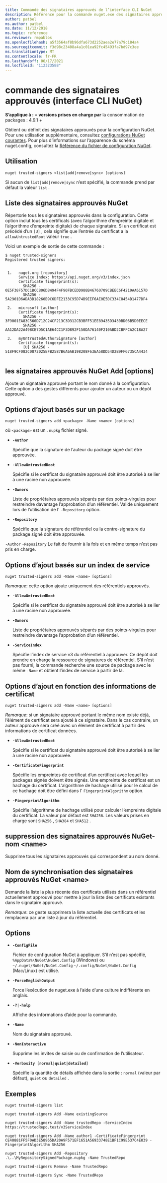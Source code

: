 ```yaml
---
title: Commande des signataires approuvés de l’interface CLI NuGet
description: Référence pour la commande nuget.exe des signataires approuvés
author: patbel
ms.author: patbel
ms.date: 11/12/2018
ms.topic: reference
ms.reviewer: rmpablos
ms.openlocfilehash: a5f3564af8b96dfa673d2252aea2e77a79c184a4
ms.sourcegitcommit: f3d98c23408a4a1c01ea92fc45493fa7bd97c3ee
ms.translationtype: MT
ms.contentlocale: fr-FR
ms.lasthandoff: 06/17/2021
ms.locfileid: "112323588"
---
```

# <a name="trusted-signers-command-nuget-cli"></a>commande des signataires approuvés (interface CLI NuGet)

**S’applique à :** &bullet; **versions prises en charge par** la consommation de packages : 4.9.1 +

Obtient ou définit des signataires approuvés pour la configuration NuGet. Pour une utilisation supplémentaire, consultez [configurations NuGet courantes](../../consume-packages/configuring-nuget-behavior.md). Pour plus d’informations sur l’apparence du schéma nuget.config, consultez la [Référence du fichier de configuration NuGet](../nuget-config-file.md).

## <a name="usage"></a>Utilisation

```cli
nuget trusted-signers <list|add|remove|sync> [options]
```

Si aucun de `list|add|remove|sync` n’est spécifié, la commande prend par défaut la valeur `list` .

## <a name="nuget-trusted-signers-list"></a>Liste des signataires approuvés NuGet

Répertorie tous les signataires approuvés dans la configuration. Cette option inclut tous les certificats (avec l’algorithme d’empreinte digitale et l’algorithme d’empreinte digitale) de chaque signataire. Si un certificat est précédé d’un `[U]` , cela signifie que l’entrée du certificat a la `allowUntrustedRoot` valeur `true` .

Voici un exemple de sortie de cette commande :

```cli
$ nuget trusted-signers
Registered trusted signers:


 1.   nuget.org [repository]
      Service Index: https://api.nuget.org/v3/index.json
      Certificate fingerprint(s):
        SHA256 - 0E5F38F57DC1BCC806D8494F4F90FBCEDD988B46760709CBEEC6F4219AA6157D
        SHA256 - 5A2901D6ADA3D18260B9C6DFE2133C95D74B9EEF6AE0E5DC334C8454D1477DF4

 2.   microsoft [author]
      Certificate fingerprint(s):
        SHA256 - 3F9001EA83C560D712C24CF213C3D312CB3BFF51EE89435D3430BD06B5D0EECE
        SHA256 - AA12DA22A49BCE7D5C1AE64CC1F3D892F150DA76140F210ABD2CBFFCA2C18A27

 3.   myUntrustedAuthorSignature [author]
      Certificate fingerprint(s):
        [U] SHA256 - 518F9CF082C0872025EFB2587B6A6AB198208F63EA58DD54D2B9FF6735CA4434
        
```

## <a name="nuget-trusted-signers-add-options"></a>les signataires approuvés NuGet Add [options]

Ajoute un signataire approuvé portant le nom donné à la configuration. Cette option a des gestes différents pour ajouter un auteur ou un dépôt approuvé.

## <a name="options-for-add-based-on-a-package"></a>Options d’ajout basés sur un package

```cli
nuget trusted-signers add <package> -Name <name> [options]
```

où `<package>` est un `.nupkg` fichier signé.

- **`-Author`**

  Spécifie que la signature de l’auteur du package signé doit être approuvée.

- **`-AllowUntrustedRoot`**

  Spécifie si le certificat du signataire approuvé doit être autorisé à se lier à une racine non approuvée.

- **`-Owners`**

  Liste de propriétaires approuvés séparés par des points-virgules pour restreindre davantage l’approbation d’un référentiel. Valide uniquement lors de l’utilisation de l' `-Repository` option.

- **`-Repository`**

  Spécifie que la signature de référentiel ou la contre-signature du package signé doit être approuvée.

`-Author` `-Repository` Le fait de fournir à la fois et en même temps n’est pas pris en charge.

## <a name="options-for-add-based-on-a-service-index"></a>Options d’ajout basés sur un index de service

```cli
nuget trusted-signers add -Name <name> [options]
```

_Remarque_: cette option ajoute uniquement des référentiels approuvés. 

- **`-AllowUntrustedRoot`**

  Spécifie si le certificat du signataire approuvé doit être autorisé à se lier à une racine non approuvée.

- **`-Owners`**

  Liste de propriétaires approuvés séparés par des points-virgules pour restreindre davantage l’approbation d’un référentiel.

- **`-ServiceIndex`**

  Spécifie l’index de service v3 du référentiel à approuver. Ce dépôt doit prendre en charge la ressource de signatures de référentiel. S’il n’est pas fourni, la commande recherche une source de package avec le même `-Name` et obtient l’index de service à partir de là.

## <a name="options-for-add-based-on-the-certificate-information"></a>Options d’ajout en fonction des informations de certificat

```cli
nuget trusted-signers add -Name <name> [options]
```

_Remarque_: si un signataire approuvé portant le même nom existe déjà, l’élément de certificat sera ajouté à ce signataire. Dans le cas contraire, un auteur approuvé sera créé avec un élément de certificat à partir des informations de certificat données.


- **`-AllowUntrustedRoot`**

  Spécifie si le certificat du signataire approuvé doit être autorisé à se lier à une racine non approuvée.

- **`-CertificateFingerprint`**

  Spécifie les empreintes de certificat d’un certificat avec lequel les packages signés doivent être signés. Une empreinte de certificat est un hachage du certificat. L’algorithme de hachage utilisé pour le calcul de ce hachage doit être défini dans l' `FingerprintAlgorithm` option.

- **`-FingerprintAlgorithm`**

  Spécifie l’algorithme de hachage utilisé pour calculer l’empreinte digitale du certificat. La valeur par défaut est `SHA256`. Les valeurs prises en charge sont `SHA256` , `SHA384` et `SHA512` .

## <a name="nuget-trusted-signers-remove--name-name"></a>suppression des signataires approuvés NuGet-nom \<name\>

Supprime tous les signataires approuvés qui correspondent au nom donné.

## <a name="nuget-trusted-signers-sync--name-name"></a>Nom de synchronisation des signataires approuvés NuGet \<name\>

Demande la liste la plus récente des certificats utilisés dans un référentiel actuellement approuvé pour mettre à jour la liste des certificats existants dans le signataire approuvé.

_Remarque_: ce geste supprimera la liste actuelle des certificats et les remplacera par une liste à jour du référentiel.

## <a name="options"></a>Options

- **`-ConfigFile`**

  Fichier de configuration NuGet à appliquer. S’il n’est pas spécifié, `%AppData%\NuGet\NuGet.Config` (Windows) ou `~/.nuget/NuGet/NuGet.Config` `~/.config/NuGet/NuGet.Config` (Mac/Linux) est utilisé.

- **`-ForceEnglishOutput`**

  Force l’exécution de nuget.exe à l’aide d’une culture indifférente en anglais.

- **`-?|-help`**

  Affiche des informations d’aide pour la commande.

- **`-Name`**

  Nom du signataire approuvé.

- **`-NonInteractive`**

  Supprime les invites de saisie ou de confirmation de l’utilisateur.

- **`-Verbosity [normal|quiet|detailed]`**

  Spécifie la quantité de détails affichée dans la sortie : `normal` (valeur par défaut), `quiet` ou `detailed` .


## <a name="examples"></a>Exemples

```cli
nuget trusted-signers list

nuget trusted-signers Add -Name existingSource

nuget trusted-signers Add -Name trustedRepo -ServiceIndex https://trustedRepo.test/v3ServiceIndex

nuget trusted-signers Add -Name author1 -CertificateFingerprint CE40881FF5F0AD3E58965DA20A9F571EF1651A56933748E1BF1C99E537C4E039 -FingerprintAlgorithm SHA256

nuget trusted-signers Add -Repository .\..\MyRepositorySignedPackage.nupkg -Name TrustedRepo

nuget trusted-signers Remove -Name TrustedRepo

nuget trusted-signers Sync -Name TrustedRepo
```

